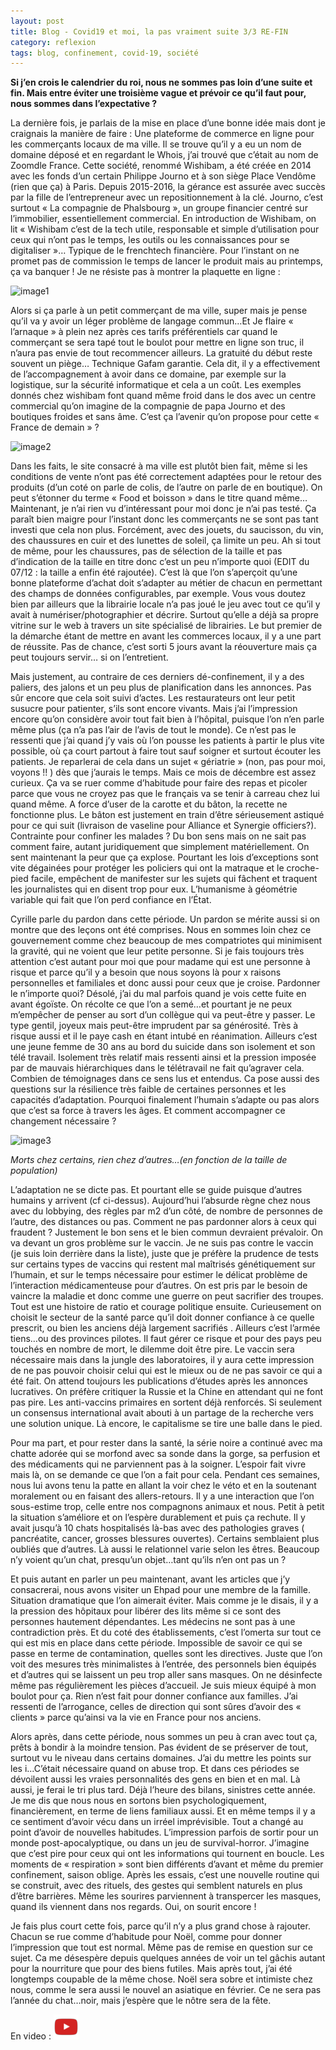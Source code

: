 ```yaml
---
layout: post
title: Blog - Covid19 et moi, la pas vraiment suite 3/3 RE-FIN
category: reflexion
tags: blog, confinement, covid-19, société
---
```


**Si j’en crois le calendrier du roi, nous ne sommes pas loin d’une suite et fin. Mais entre éviter une troisième vague et prévoir ce qu’il faut pour, nous sommes dans l’expectative ?**

La dernière fois, je parlais de la mise en place d’une bonne idée mais dont je craignais la manière de faire : Une plateforme de commerce en ligne pour les commerçants locaux de ma ville. Il se trouve qu’il y a eu un nom de domaine déposé et en regardant le Whois, j’ai trouvé que c’était au nom de Zoomdle France. Cette société, renommé Wishibam, a été créée en 2014 avec les fonds d’un certain Philippe Journo et à son siège Place Vendôme (rien que ça) à Paris. Depuis 2015-2016, la gérance est assurée avec succès par la fille de l’entrepreneur avec un repositionnement à la clé. Journo, c’est surtout « La compagnie de Phalsbourg », un groupe financier centré sur l’immobilier, essentiellement commercial. En introduction de Wishibam, on lit « Wishibam c’est de la tech utile, responsable et simple d’utilisation pour ceux qui n’ont pas le temps, les outils ou les connaissances pour se digitaliser »… Typique de le frenchtech financière. Pour l’instant on ne promet pas de commission le temps de lancer le produit mais au printemps, ça va banquer ! Je ne résiste pas à montrer la plaquette en ligne :

![image1](https://filedn.eu/llqi9IBxlYouGRXYG2xlROb/img/2020/marketplace1.jpg)

Alors si ça parle à un petit commerçant de ma ville, super mais je pense qu’il va y avoir un léger problème de langage commun…Et Je flaire « l’arnaque » à plein nez après ces tarifs préférentiels car quand le commerçant se sera tapé tout le boulot pour mettre en ligne son truc, il n’aura pas envie de tout recommencer ailleurs. La gratuité du début reste souvent un piège… Technique Gafam garantie. Cela dit, il y a effectivement de l’accompagnement à avoir dans ce domaine, par exemple sur la logistique, sur la sécurité informatique et cela a un coût. Les exemples donnés chez wishibam font quand même froid dans le dos avec un centre commercial qu’on imagine de la compagnie de papa Journo et des boutiques froides et sans âme. C’est ça l’avenir qu’on propose pour cette « France de demain » ?

![image2](https://filedn.eu/llqi9IBxlYouGRXYG2xlROb/img/2020/marketplace2.jpg)

Dans les faits, le site consacré à ma ville est plutôt bien fait, même si les conditions de vente n’ont pas été correctement adaptées pour le retour des produits (d’un coté on parle de colis, de l’autre on parle de en boutique). On peut s’étonner du terme « Food et boisson » dans le titre quand même…Maintenant, je n’ai rien vu d’intéressant pour moi donc je n’ai pas testé. Ça paraît bien maigre pour l’instant donc les commerçants ne se sont pas tant investi que cela non plus. Forcément, avec des jouets, du saucisson, du vin, des chaussures en cuir et des lunettes de soleil, ça limite un peu. Ah si tout de même, pour les chaussures, pas de sélection de la taille et pas d’indication de la taille en titre donc c’est un peu n’importe quoi (EDIT du 07/12 : la taille a enfin été rajoutée). C’est là que l’on s’aperçoit qu’une bonne plateforme d’achat doit s’adapter au métier de chacun en permettant des champs de données configurables, par exemple. Vous vous doutez bien par ailleurs que la librairie locale n’a pas joué le jeu avec tout ce qu’il y avait à numériser/photographier et décrire. Surtout qu’elle a déjà sa propre vitrine sur le web à travers un site spécialisé de librairies. Le but premier de la démarche étant de mettre en avant les commerces locaux, il y a une part de réussite. Pas de chance, c’est sorti 5 jours avant la réouverture mais ça peut toujours servir… si on l’entretient.

Mais justement, au contraire de ces derniers dé-confinement, il y a des paliers, des jalons et un peu plus de planification dans les annonces. Pas sûr encore que cela soit suivi d’actes. Les restaurateurs ont leur petit susucre pour patienter, s’ils sont encore vivants. Mais j’ai l’impression encore qu’on considère avoir tout fait bien à l’hôpital, puisque l’on n’en parle même plus (ça n’a pas l’air de l’avis de tout le monde). Ce n’est pas le ressenti que j’ai quand j’y vais où l’on pousse les patients à partir le plus vite possible, où ça court partout à faire tout sauf soigner et surtout écouter les patients. Je reparlerai de cela dans un sujet « gériatrie » (non, pas pour moi, voyons !! ) dès que j’aurais le temps. Mais ce mois de décembre est assez curieux. Ça va se ruer comme d’habitude pour faire des repas et picoler parce que vous ne croyez pas que le français va se tenir à carreau chez lui quand même. A force d’user de la carotte et du bâton, la recette ne fonctionne plus. Le bâton est justement en train d’être sérieusement astiqué pour ce qui suit (livraison de vaseline pour Alliance et Synergie officiers?). Contrainte pour confiner les malades ? Du bon sens mais on ne sait pas comment faire, autant juridiquement que simplement matériellement. On sent maintenant la peur que ça explose. Pourtant les lois d’exceptions sont vite dégainées pour protéger les policiers qui ont la matraque et le croche-pied facile, empêchent de manifester sur les sujets qui fâchent et traquent les journalistes qui en disent trop pour eux. L’humanisme à géométrie variable qui fait que l’on perd confiance en l’État.

Cyrille parle du pardon dans cette période. Un pardon se mérite aussi si on montre que des leçons ont été comprises. Nous en sommes loin chez ce gouvernement comme chez beaucoup de mes compatriotes qui minimisent la gravité, qui ne voient que leur petite personne. Si je fais toujours très attention c’est autant pour moi que pour madame qui est une personne à risque et parce qu’il y a besoin que nous soyons là pour x raisons personnelles et familiales et donc aussi pour ceux que je croise. Pardonner le n’importe quoi? Désolé, j’ai du mal parfois quand je vois cette fuite en avant égoïste. On récolte ce que l’on a semé…et pourtant je ne peux m’empêcher de penser au sort d’un collègue qui va peut-être y passer. Le type gentil, joyeux mais peut-être imprudent par sa générosité. Très à risque aussi et il le paye cash en étant intubé en réanimation. Ailleurs c’est une jeune femme de 30 ans au bord du suicide dans son isolement et son télé travail. Isolement très relatif mais ressenti ainsi et la pression imposée par de mauvais hiérarchiques dans le télétravail ne fait qu’agraver cela. Combien de témoignages dans ce sens lus et entendus. Ca pose aussi des questions sur la résilience très faible de certaines personnes et les capacités d’adaptation. Pourquoi finalement l’humain s’adapte ou pas alors que c’est sa force à travers les âges. Et comment accompagner ce changement nécessaire ?

![image3](hhttps://filedn.eu/llqi9IBxlYouGRXYG2xlROb/img/2020/covid202011.jpg)

*Morts chez certains, rien chez d’autres…(en fonction de la taille de population)*

L’adaptation ne se dicte pas. Et pourtant elle se guide puisque d’autres humains y arrivent (cf ci-dessus). Aujourd’hui l’absurde règne chez nous avec du lobbying, des règles par m2 d’un côté, de nombre de personnes de l’autre, des distances ou pas. Comment ne pas pardonner alors à ceux qui fraudent ? Justement le bon sens et le bien commun devraient prévaloir. On va devant un gros problème sur le vaccin. Je ne suis pas contre le vaccin (je suis loin derrière dans la liste), juste que je préfère la prudence de tests sur certains types de vaccins qui restent mal maîtrisés génétiquement sur l’humain, et sur le temps nécessaire pour estimer le délicat problème de l’interaction médicamenteuse pour d’autres. On est pris par le besoin de vaincre la maladie et donc comme une guerre on peut sacrifier des troupes. Tout est une histoire de ratio et courage politique ensuite. Curieusement on choisit le secteur de la santé parce qu’il doit donner confiance à ce quelle prescrit, ou bien les anciens déjà largement sacrifiés . Ailleurs c’est l’armée tiens…ou des provinces pilotes. Il faut gérer ce risque et pour des pays peu touchés en nombre de mort, le dilemme doit être pire. Le vaccin sera nécessaire mais dans la jungle des laboratoires, il y aura cette impression de ne pas pouvoir choisir celui qui est le mieux ou de ne pas savoir ce qui a été fait. On attend toujours les publications d’études après les annonces lucratives. On préfère critiquer la Russie et la Chine en attendant qui ne font pas pire. Les anti-vaccins primaires en sortent déjà renforcés. Si seulement un consensus international avait abouti à un partage de la recherche vers une solution unique. Là encore, le capitalisme se tire une balle dans le pied.

Pour ma part, et pour rester dans la santé, la série noire a continué avec ma chatte adorée qui se morfond avec sa sonde dans la gorge, sa perfusion et des médicaments qui ne parviennent pas à la soigner. L’espoir fait vivre mais là, on se demande ce que l’on a fait pour cela. Pendant ces semaines, nous lui avons tenu la patte en allant la voir chez le véto et en la soutenant moralement ou en faisant des allers-retours. Il y a une interaction que l’on sous-estime trop, celle entre nos compagnons animaux et nous. Petit à petit la situation s’améliore et on l’espère durablement et puis ça rechute. Il y avait jusqu’à 10 chats hospitalisés là-bas avec des pathologies graves ( pancréatite, cancer, grosses blessures ouvertes). Certains semblaient plus oubliés que d’autres. Là aussi le relationnel varie selon les êtres. Beaucoup n’y voient qu’un chat, presqu’un objet…tant qu’ils n’en ont pas un ?

Et puis autant en parler un peu maintenant, avant les articles que j’y consacrerai, nous avons visiter un Ehpad pour une membre de la famille. Situation dramatique que l’on aimerait éviter. Mais comme je le disais, il y a la pression des hôpitaux pour libérer des lits même si ce sont des personnes hautement dépendantes. Les médecins ne sont pas à une contradiction près. Et du coté des établissements, c’est l’omerta sur tout ce qui est mis en place dans cette période. Impossible de savoir ce qui se passe en terme de contamination, quelles sont les directives. Juste que l’on voit des mesures très minimalistes à l’entrée, des personnels bien équipés et d’autres qui se laissent un peu trop aller sans masques. On ne désinfecte même pas régulièrement les pièces d’accueil. Je suis mieux équipé à mon boulot pour ça. Rien n’est fait pour donner confiance aux familles. J’ai ressenti de l’arrogance, celles de direction qui sont sûres d’avoir des « clients » parce qu’ainsi va la vie en France pour nos anciens.

Alors après, dans cette période, nous sommes un peu à cran avec tout ça, prêts à bondir à la moindre tension. Pas évident de se préserver de tout, surtout vu le niveau dans certains domaines. J’ai du mettre les points sur les i...C’était nécessaire quand on abuse trop. Et dans ces périodes se dévoilent aussi les vraies personnalités des gens en bien et en mal. Là aussi, je ferai le tri plus tard. Déjà l’heure des bilans, sinistres cette année. Je me dis que nous nous en sortons bien psychologiquement, financièrement, en terme de liens familiaux aussi. Et en même temps il y a ce sentiment d’avoir vécu dans un irréel imprévisible. Tout a changé au point d’avoir de nouvelles habitudes. L’impression parfois de sortir pour un monde post-apocalyptique, ou dans un jeu de survival-horror. J’imagine que c’est pire pour ceux qui ont les informations qui tournent en boucle. Les moments de « respiration » sont bien différents d’avant et même du premier confinement, saison oblige. Après les essais, c’est une nouvelle routine qui se construit, avec des rituels, des gestes qui semblent naturels en plus d’être barrières. Même les sourires parviennent à transpercer les masques, quand ils viennent dans nos regards. Oui, on sourit encore !

Je fais plus court cette fois, parce qu’il n’y a plus grand chose à rajouter. Chacun se rue comme d’habitude pour Noël, comme pour donner l’impression que tout est normal. Même pas de remise en question sur ce sujet. Ca me désespère depuis quelques années de voir un tel gâchis autant pour la nourriture que pour des biens futiles. Mais après tout, j’ai été longtemps coupable de la même chose. Noël sera sobre et intimiste chez nous, comme le sera aussi le nouvel an asiatique en février. Ce ne sera pas l’année du chat…noir, mais j’espère que le nôtre sera de la fête.

En video : [![video](/images/youtube.png)](https://youtu.be/qH-rPt1ftSo)
